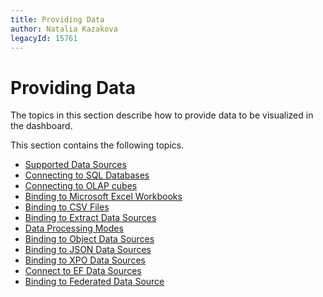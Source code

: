 ```yaml
---
title: Providing Data
author: Natalia Kazakova
legacyId: 15761
---
```

# Providing Data
The topics in this section describe how to provide data to be visualized in the dashboard.

This section contains the following topics.
* [Supported Data Sources](provide-data/supported-data-sources.md)
* [Connecting to SQL Databases](provide-data/connecting-to-sql-databases.md)
* [Connecting to OLAP cubes](provide-data/connecting-to-olap-cubes.md)
* [Binding to Microsoft Excel Workbooks](provide-data/binding-to-microsoft-excel-workbooks.md)
* [Binding to CSV Files](provide-data/binding-to-csv-files.md)
* [Binding to Extract Data Sources](provide-data/binding-to-extract-data-sources.md)
* [Data Processing Modes](provide-data/data-processing-modes.md)
* [Binding to Object Data Sources](provide-data/binding-to-object-data-sources.md)
* [Binding to JSON Data Sources](provide-data/binding-to-json-data-sources.md)
* [Binding to XPO Data Sources](provide-data/binding-to-XPO-data-sources.md)
* [Connect to EF Data Sources](provide-data/connect-to-ef-data-sources.md)
* [Binding to Federated Data Source](provide-data/binding-to-federated-data-source.md)
